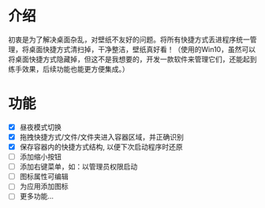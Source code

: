 # 介绍
初衷是为了解决桌面杂乱，对壁纸不友好的问题。将所有快捷方式丢进程序统一管理，将桌面快捷方式清扫掉，干净整洁，壁纸真好看！（使用的Win10，虽然可以将桌面快捷方式隐藏掉，但这不是我想要的，开发一款软件来管理它们，还能起到练手效果，后续功能也能更方便集成。）


# 功能
- [x] 昼夜模式切换
- [x] 拖拽快捷方式/文件/文件夹进入容器区域，并正确识别
- [x] 保存容器内的快捷方式结构, 以便下次启动程序时还原
- [ ] 添加缩小按钮
- [ ] 添加右键菜单，如：以管理员权限启动
- [ ] 图标属性可编辑
- [ ] 为应用添加图标
- [ ] 更多功能...